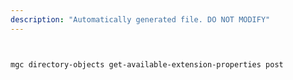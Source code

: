 ```yaml
---
description: "Automatically generated file. DO NOT MODIFY"
---
```


```bash


mgc directory-objects get-available-extension-properties post

```